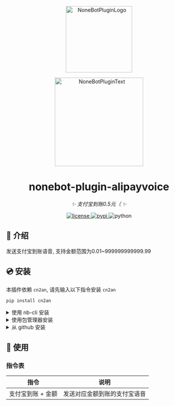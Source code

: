 <div align="center">
  <a href="https://v2.nonebot.dev/store"><img src="https://github.com/A-kirami/nonebot-plugin-template/blob/resources/nbp_logo.png" width="180" height="180" alt="NoneBotPluginLogo"></a>
  <br>
  <p><img src="https://github.com/A-kirami/nonebot-plugin-template/blob/resources/NoneBotPlugin.svg" width="240" alt="NoneBotPluginText"></p>
</div>

<div align="center">

# nonebot-plugin-alipayvoice

_✨ 支付宝到账0.5元（ ✨_


<a href="./LICENSE">
    <img src="https://img.shields.io/github/license/A-kirami/nonebot-plugin-alipayvoice.svg" alt="license">
</a>
<a href="https://pypi.python.org/pypi/nonebot-plugin-alipayvoice">
    <img src="https://img.shields.io/pypi/v/nonebot-plugin-alipayvoice.svg" alt="pypi">
</a>
<img src="https://img.shields.io/badge/python-3.8+-blue.svg" alt="python">

</div>

## 📖 介绍

发送支付宝到账语音, 支持金额范围为0.01~999999999999.99

## 💿 安装

本插件依赖 `cn2an`, 请先输入以下指令安装 `cn2an`

    pip install cn2an

<details>
<summary>使用 nb-cli 安装</summary>
在 nonebot2 项目的根目录下打开命令行, 输入以下指令即可安装

    nb plugin install nonebot-plugin-alipayvoice

</details>

<details>
<summary>使用包管理器安装</summary>
在 nonebot2 项目的插件目录下, 打开命令行, 根据你使用的包管理器, 输入相应的安装命令

<details>
<summary>pip</summary>

    pip install nonebot-plugin-alipayvoice
</details>
<details>
<summary>pdm</summary>

    pdm add nonebot-plugin-alipayvoice
</details>
<details>
<summary>poetry</summary>

    poetry add nonebot-plugin-alipayvoice
</details>
<details>
<summary>conda</summary>

    conda install nonebot-plugin-alipayvoice
</details>

打开 nonebot2 项目的 `bot.py` 文件, 在其中写入

    nonebot.load_plugin('nonebot_plugin_alipayvoice')

</details>

<details>
<summary>从 github 安装</summary>
在 nonebot2 项目的插件目录下, 打开命令行, 输入以下命令克隆此储存库

    git clone https://github.com/A-kirami/nonebot-plugin-alipayvoice.git

打开 nonebot2 项目的 `bot.py` 文件, 在其中写入

    nonebot.load_plugin('src.plugins.nonebot_plugin_alipayvoice')

</details>

## 🎉 使用
### 指令表
| 指令 | 说明 |
|:-----:|:----:|
| 支付宝到账 + 金额 | 发送对应金额到账的支付宝语音 |

